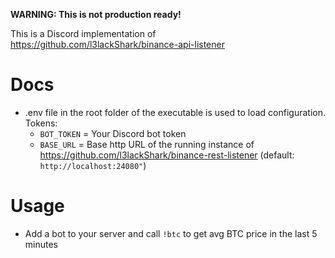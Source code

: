 **WARNING: This is not production ready!**

This is a Discord implementation of https://github.com/l3lackShark/binance-api-listener

# Docs

* .env file in the root folder of the executable is used to load configuration.
Tokens:
  - `BOT_TOKEN` = Your Discord bot token
  - `BASE_URL` = Base http URL of the running instance of https://github.com/l3lackShark/binance-rest-listener (default: `http://localhost:24080"`)
  


# Usage

* Add a bot to your server and call `!btc` to get avg BTC price in the last 5 minutes
